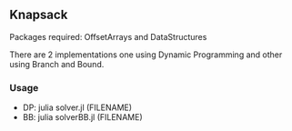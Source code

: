 ## Knapsack

Packages required: OffsetArrays and DataStructures

There are 2 implementations one using Dynamic Programming and other using Branch and Bound.

### Usage 
 * DP: julia solver.jl (FILENAME)
 * BB: julia solverBB.jl (FILENAME)
 
